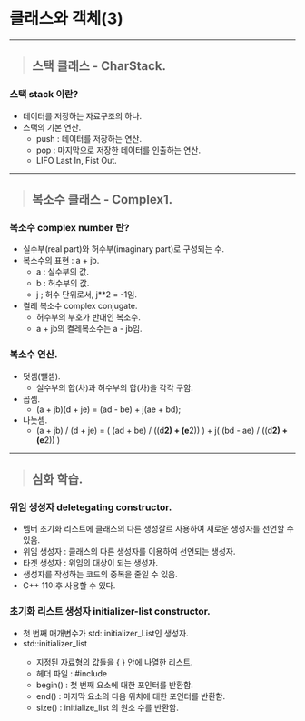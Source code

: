 
# 클래스와 객체(3)

---------------------------------------------------------------------------------------------------------

> ## 스택 클래스 - CharStack.

### 스택 stack 이란?
- 데이터를 저장하는 자료구조의 하나.
- 스택의 기본 연산.
  - push : 데이터를 저장하는 연산.
  - pop : 마지막으로 저장한 데이터를 인출하는 연산.
  - LIFO Last In, Fist Out.

---------------------------------------------------------------------------------------------------------

> ## 복소수 클래스 - Complex1.

### 복소수 complex number 란?
- 실수부(real part)와 허수부(imaginary part)로 구성되는 수.
- 복소수의 표현 : a + jb.
  - a : 실수부의 값.
  - b : 허수부의 값.
  - j ; 허수 단위로서, j**2 = -1임.
- 켤레 복소수 complex conjugate.
  - 허수부의 부호가 반대인 복소수.
  - a + jb의 켤레복소수는 a - jb임.

### 복소수 연산.
- 덧셈(뺄셈).
  - 실수부의 합(차)과 허수부의 합(차)을 각각 구함.
- 곱셈.
  - (a + jb)(d + je) = (ad - be) + j(ae + bd);
- 나눗셈.
  - (a + jb) / (d + je) = ( (ad + be) / ((d**2) + (e**2)) ) + j( (bd - ae) / ((d**2) + (e**2)) )

---------------------------------------------------------------------------------------------------------

> ## 심화 학습.

### 위임 생성자 deletegating constructor.
- 멤버 초기화 리스트에 클래스의 다른 생성잘르 사용하여 새로운 생성자를 선언할 수 있음.
- 위임 생성자 : 클래스의 다른 생성자를 이용하여 선언되는 생성자.
- 타겟 생성자 : 위임의 대상이 되는 생성자.
- 생성자를 작성하는 코드의 중복을 줄일 수 있음.
- C++ 11이후 사용할 수 있다.

### 초기화 리스트 생성자 initializer-list constructor.
- 첫 번째 매개변수가 std::initializer_List<Type>인 생성자.
- std::initializer_list<Type>
  - 지정된 자료형의 값들을 { } 안에 나열한 리스트.
  - 헤더 파일 : #include <initializer-list>
  - begin() : 첫 번째 요소에 대한 포인터를 반환함.
  - end() : 마지막 요소의 다음 위치에 대한 포인터를 반환함.
  - size() : initialize_list 의 원소 수를 반환함.
























